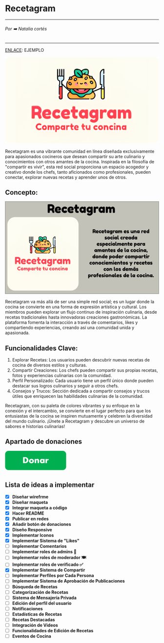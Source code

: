 # Recetagram
---
###### Por ➡️ Natalia cortés
---
[ENLACE](https://github.com/naatii/diw-UT4-Recetagram/blob/5a7f30046d7cc320490791f558f79928522940c8/js/lanzarParticulas.js#L2-L7): EJEMPLO

![Imagen de portada de Recetagram](./assets/Frame.png)

Recetagram es una vibrante comunidad en línea diseñada exclusivamente para apasionados cocineros que desean compartir su arte culinario y conocimientos con otros amantes de la cocina. Inspirada en la filosofía de "compartir es vivir", esta red social proporciona un espacio acogedor y creativo donde los chefs, tanto aficionados como profesionales, pueden conectar, explorar nuevas recetas y aprender unos de otros.

## Concepto:
![Descripcion](./assets/proyecto%201.png)

Recetagram va más allá de ser una simple red social; es un lugar donde la cocina se convierte en una forma de expresión artística y cultural. Los miembros pueden explorar un flujo continuo de inspiración culinaria, desde recetas tradicionales hasta innovadoras creaciones gastronómicas. La plataforma fomenta la interacción a través de comentarios, likes y compartiendo experiencias, creando así una comunidad unida y apasionada.

## Funcionalidades Clave:

1. Explorar Recetas: Los usuarios pueden descubrir nuevas recetas de cocina de diversos estilos y culturas.
2. Compartir Creaciones: Los chefs pueden compartir sus propias recetas, fotos y experiencias culinarias con la comunidad.
3. Perfil Personalizado: Cada usuario tiene un perfil único donde pueden destacar sus logros culinarios y seguir a otros chefs.
4. Consejos y Trucos: Sección dedicada a compartir consejos y trucos útiles que enriquecen las habilidades culinarias de la comunidad.


Recetagram, con su paleta de colores vibrantes y su enfoque en la conexión y el intercambio, se convierte en el lugar perfecto para que los entusiastas de la cocina se inspiren mutuamente y celebren la diversidad del mundo culinario. ¡Únete a Recetagram y descubre un universo de sabores e historias culinarias!

## Apartado de donaciones

[![Donaciones](./assets/Boton-Donar2.png)](https://www.paypal.com/donate/?hosted_button_id=EB3DVQQSPB88Q)

## Lista de ideas a implementar

- [x] **Diseñar wirefrme**
- [x] **Diseñar maqueta**
- [x] **Integrar maqueta a código**
- [x] **Hacer README**
- [x] **Publicar en redes**
- [x] **Añadir botón de donaciones**
- [x] **Diseño Responsive**
- [x] **Implementar Iconos**
- [x] **Implementar Sistema de "Likes"**
- [ ] **Implementar Comentarios**
- [ ] **Implementar roles de admins 🍴**
- [ ] **Implementar roles de moderador 🍽️**
- [ ] **Implementar roles de verificado ✅**
- [x] **Implementar Sistema de Compartir**
- [ ] **Implementar Perfiles por Cada Persona**
- [ ] **Implementar Sistema de Aprobación de Publicaciones**
- [ ] **Búsqueda de Recetas**
- [ ] **Categorización de Recetas**
- [ ] **Sistema de Mensajería Privada**
- [ ] **Edición del perfil del usuario**
- [ ] **Notificaciones**
- [ ] **Estadísticas de Recetas**
- [ ] **Recetas Destacadas**
- [ ] **Integración de Videos**
- [ ] **Funcionalidades de Edición de Recetas**
- [ ] **Eventos de Cocina**
